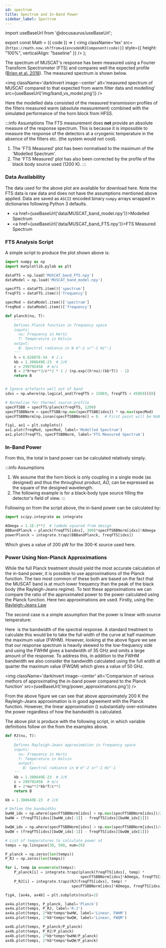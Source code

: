 ```yaml
---
id: spectrum
title: Spectrum and In-Band Power
sidebar_label: Spectrum
---
```


import useBaseUrl from '@docusaurus/useBaseUrl';

export const Math = ({ code }) => (
  <img className='tex'
    src={`https://math.now.sh?from=${encodeURIComponent(code)}`}
    style={{ height: "100%", verticalAlign: "baseline" }}
  />
);

The spectrum of MUSCAT's response has been measured using a Fourier Transform Spectrometer (FTS) and compares well the expected profile
([Brien et al. 2018](https://arxiv.org/abs/1807.08637)).
The measured spectrum is shown below.

<img className='darkInvert image--center' alt='measured spectrum of MUSCAT compared to that expected from warm filter data and modelling' src={useBaseUrl('img/band_vs_model.png')} /><br />

Here the modelled data consisted of the measured transmission profiles of the
filters measured warm (absolute measurement) combined with the simulated
performance of the horn block from HFSS.

:::info Assumptions
The FTS measurement does **not** provide an absolute measure of the response spectrum. This is because it is impossible to measure the response of the
detectors at a cryogenic temperature in the absence of the filters etc. (the
system would not cool).

1.  The 'FTS Measured' plot has been normalised to the maximum of the 'Modelled Spectrum'.
2.  The 'FTS Measured' plot has also been corrected by the profile of the black body source used (1200 K).
:::

### Data Availability
The data used for the above plot are available for download here. Note the FTS
data is raw data and does not have the assumptions mentioned above applied.
Data are saved as `ASCII` encoded binary `numpy` arrays wrapped in dictionaries
following Python 3 defaults.

-   <a href={useBaseUrl('data/MUSCAT_band_model.npy')}>Modelled Spectrum</a>
-   <a href={useBaseUrl('data/MUSCAT_band_FTS.npy')}>FTS Measured Spectrum</a>

### FTS Analysis Script
A simple script to produce the plot shown above is:

```python
import numpy as np
import matplotlib.pylab as plt

dataFTS = np.load('MUSCAT_band_FTS.npy')
dataModel = np.load('MUSCAT_band_model.npy')

specFTS = dataFTS.item()['spectrum']
freqFTS = dataFTS.item()['frequency']

specMod = dataModel.item()['spectrum']
freqMod = dataModel.item()['frequency']

def planck(nu, T):
    '''
    Defines Planck function in frequency space
    inputs:
      nu: Frequency in Hertz
      T: Temperature in Kelvin
    output:
      B: Spectral radiance in W m^-2 sr^-1 Hz^-1
    '''
    h = 6.62607E-34  # J.s
    kb = 1.380649E-23  # J/K
    c = 299792458  # m/s
    B = 2*h*nu**3/c**2 * 1 / (np.exp((h*nu)/(kb*T)) - 1)
    return B


# Ignore artefacts well out of band
idxs = np.where(np.logical_and(freqFTS > 150E9, freqFTS < 450E9))[0]

# Normalise for thermal source profile
specFTSBB = specFTS/planck(freqFTS, 1200)
specFTSBBNorm = specFTSBB/np.max(specFTSBB[idxs]) * np.max(specMod)
specFTSBBNorm[np.isnan(specFTSBBNorm)] = 0.  # First point will be NaN otherwise

fig1, ax1 = plt.subplots()
ax1.plot(freqMod, specMod, label='Modelled Spectrum')
ax1.plot(freqFTS, specFTSBBNorm, label='FTS Measured Spectrum')
```

### In-Band Power
From this, the total in band power can be calculated relatively simply.

:::info Assumptions
1.  We assume that the horn block is only coupling in a single mode (as
    designed) and thus the throughout product, _AΩ_, can be expressed as the
    square of the designed wavelength.
2.  The following example is for a black-body type source filling the detector's
    field of view.
:::

Following on from the script above, the in-band power can be calculated by:

```python
import scipy.integrate as integrate

AOmega = 1.1E-3**2  # lambda squared from design
BBBandPlanck = planck(freqFTS[idxs], 300)*specFTSBBNorm[idxs]*AOmega
powerPlanck = integrate.trapz(BBBandPlanck, freqFTS[idxs])
```

Which gives a value of 200&nbsp;pW for the 300-K source used here.

### Power Using Non-Planck Approximations

While the full Planck treatment should yield the most accurate calculation of
the in-band power, it is possible to use approximations of the Planck function.
The two most common of these both are based on the fact that the MUSCAT band is
at much lower frequency than the peak of the black body (the Rayleigh-Jeans
regime). To test these approximations we can compare the ratio of the
approximated power to the power calculated using the Planck function. Here two
approximations are used. Firstly, using the:
[Rayleigh-Jeans Law](https://en.wikipedia.org/wiki/Rayleigh%E2%80%93Jeans_law)
<Math code="P_{\mathrm{RJ}} = \int_{0}^{\infty} \frac{2\nu^2
k_{\mathrm{B}}T}{c^2} \mathrm{d}\nu" />


The second case is a simple assumption that the power is linear with source
temperature:
<Math code="P_{k_{\mathrm{B}}T} = 2k_{\mathrm{B}}T\Delta\nu" />

Here <Math code="\Delta\nu" /> is the bandwidth of the spectral response. A
standard treatment to calculate this would be to take the full width of the
curve at half maximum the maximum value (FWHM). However, looking at the above
figure we see that our response spectrum is heavily skewed to the low-frequency
side and using the FWHM gives a bandwidth of 35&nbsp;GHz and omits a large
amount of the response. To address this, in addition to the FWHM bandwidth
we also consider the bandwidth calculated using the full width at quarter the
maximum value (FWQM) which gives a value of 50&nbsp;GHz.

<img className='darkInvert image--center'
     alt='Comparision of various methors of approximating the in-band power
          compared to the Planck function'
     src={useBaseUrl('img/power_approximations.png')} /><br />

From the above figure we can see that above approximately 200&nbsp;K the
Rayleigh-Jeans approximation is in good agreement with the Planck function.
However, the linear approximation (<Math code="P_{k_{\mathrm{B}}T}" />)
substantially over-estimates the power regardless of how the bandwidth is
calculated.

The above plot is produce with the following script, in which variable
definitions follow on the from the examples above.

```python
def RJ(nu, T):
    '''
    Defines Rayleigh-Jeans approximation in frequency space
    inputs:
      nu: Frequency in Hertz
      T: Temperature in Kelvin
      output:
        B: Spectral radiance in W m^-2 sr^-1 Hz^-1
    '''
    kb = 1.380649E-23  # J/K
    c = 299792458  # m/s
    B = 2*nu**2*kb*T/c**2
    return B

kb = 1.380649E-23  # J/K

# Define the bandwidths
bwHW_idx = np.where(specFTSBBNorm[idxs] > np.max(specFTSBBNorm[idxs])/2)[0]
bwHW = (freqFTS[idxs][bwHW_idx[-1]] - freqFTS[idxs][bwHW_idx[1]])

bwQW_idx = np.where(specFTSBBNorm[idxs] > np.max(specFTSBBNorm[idxs])/4)[0]
bwQW = (freqFTS[idxs][bwQW_idx[-1]] - freqFTS[idxs][bwQW_idx[1]])

# List of temperatures to calculate power at
temps = np.linspace(30, 500, num=20)

P_planck = np.zeros(len(temps))
P_RJ = np.zeros(len(temps))

for i, temp in enumerate(temps):
    P_planck[i] = integrate.trapz(planck(freqFTS[idxs], temp) *
                                  specFTSBBNorm[idxs]*AOmega, freqFTS[idxs])
    P_RJ[i] = integrate.trapz(RJ(freqFTS[idxs], temp) *
                              specFTSBBNorm[idxs]*AOmega, freqFTS[idxs])

fig4, [ax4a, ax4b] = plt.subplots(ncols=2)

ax4a.plot(temps, P_planck, label='Planck')
ax4a.plot(temps, P_RJ, label='R-J')
ax4a.plot(temps, 2*kb*temps*bwHW, label='Linear, FWHM')
ax4a.plot(temps, 2*kb*temps*bwQW, label='Linear, FWQM')

ax4b.plot(temps, P_planck/P_planck)
ax4b.plot(temps, P_RJ/P_planck)
ax4b.plot(temps, 2*kb*temps*bwHW/P_planck)
ax4b.plot(temps, 2*kb*temps*bwQW/P_planck)
```
